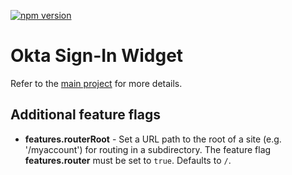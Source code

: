 <!-- START GITHUB ONLY -->
[![npm version](https://img.shields.io/npm/v/@concordiaplans/okta-signin-widget.svg?style=flat-square)](https://www.npmjs.com/package/@concordiaplans/okta-signin-widget)
<!-- END GITHUB ONLY -->

Okta Sign-In Widget
===================

Refer to the [main project](https://github.com/okta/okta-signin-widget/) for more details.

## Additional feature flags

- **features.routerRoot** - Set a URL path to the root of a site (e.g. '/myaccount') for routing in a subdirectory. The feature flag **features.router** must be set to `true`. Defaults to `/`.
